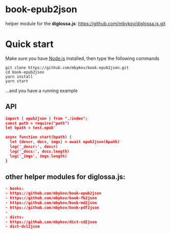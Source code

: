 # book-epub2json

helper module for the **diglossa.js**: https://github.com/mbykov/diglossa.js.git

# Quick start

Make sure you have [Node.js](https://nodejs.org) installed, then type the following commands
```
git clone https://github.com/mbykov/book-epub2json.git
cd book-epub2json
yarn install
yarn start
```
...and you have a running example

## API

```json
import { epub2json } from "./index";
const path = require("path")
let bpath = test.epub'

async function start(bpath) {
  let {descr, docs, imgs} = await epub2json(bpath)
  log('_descr:', descr)
  log('_docs:', docs.length)
  log('_imgs', imgs.length)
}
```
## other helper modules for **diglossa.js**:

```json
- books:
- https://github.com/mbykov/book-epub2json
- https://github.com/mbykov/book-fb2json
- https://github.com/mbykov/book-md2json
- https://github.com/mbykov/book-pdf2json
-
- dicts:
- https://github.com/mbykov/dict-sd2json
- dict-dsl2json
```
